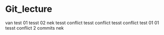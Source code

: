 # Git_lecture
van test 01
tesst 02 nek
tesst conflict
tesst conflict
tesst conflict
test 01 01
tesst conflict
2 commits nek
